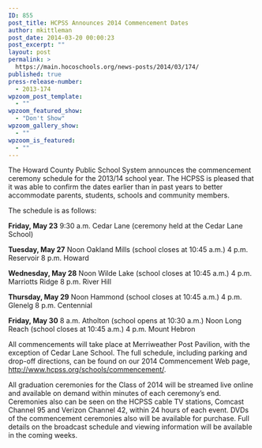 ```yaml
---
ID: 855
post_title: HCPSS Announces 2014 Commencement Dates
author: mkittleman
post_date: 2014-03-20 00:00:23
post_excerpt: ""
layout: post
permalink: >
  https://main.hocoschools.org/news-posts/2014/03/174/
published: true
press-release-number:
  - 2013-174
wpzoom_post_template:
  - ""
wpzoom_featured_show:
  - "Don't Show"
wpzoom_gallery_show:
  - ""
wpzoom_is_featured:
  - ""
---
```

The Howard County Public School System announces the commencement ceremony schedule for the 2013/14 school year. The HCPSS is pleased that it was able to confirm the dates earlier than in past years to better accommodate parents, students, schools and community members.

The schedule is as follows:

<strong>Friday, May 23</strong>
9:30 a.m. Cedar Lane (ceremony held at the Cedar Lane School)

<strong>Tuesday, May 27</strong>
Noon Oakland Mills (school closes at 10:45 a.m.)
4 p.m. Reservoir
8 p.m. Howard

<strong>Wednesday, May 28</strong>
Noon Wilde Lake (school closes at 10:45 a.m.)
4 p.m. Marriotts Ridge
8 p.m. River Hill

<strong>Thursday, May 29</strong>
Noon Hammond (school closes at 10:45 a.m.)
4 p.m. Glenelg
8 p.m. Centennial

<strong>Friday, May 30</strong>
8 a.m. Atholton (school opens at 10:30 a.m.)
Noon Long Reach (school closes at 10:45 a.m.)
4 p.m. Mount Hebron

All commencements will take place at Merriweather Post Pavilion, with the exception of Cedar Lane School. The full schedule, including parking and drop-off directions, can be found on our 2014 Commencement Web page, <a href="http://www.hcpss.org/schools/commencement/">http://www.hcpss.org/schools/commencement/</a>.

All graduation ceremonies for the Class of 2014 will be streamed live online and available on demand within minutes of each ceremony’s end. Ceremonies also can be seen on the HCPSS cable TV stations, Comcast Channel 95 and Verizon Channel 42, within 24 hours of each event. DVDs of the commencement ceremonies also will be available for purchase. Full details on the broadcast schedule and viewing information will be available in the coming weeks.